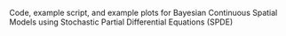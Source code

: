 Code, example script, and example plots for Bayesian Continuous Spatial Models using Stochastic Partial Differential Equations (SPDE)
